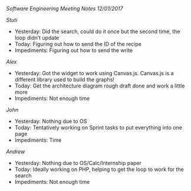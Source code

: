 _Software Engineering Meeting Notes 12/01/2017_

_Stuti_
- Yesterday: Did the search, could do it once but the second time, the loop didn’t update
- Today: Figuring out how to send the ID of the recipe
- Impediments: Figuring out how to send the write 


_Alex_
- Yesterday: Got the widget to work using Canvas.js. Canvas.js is a different library used to build the graphs!
- Today: Get the architecture diagram rough draft done and work a little more
- Impediments: Not enough time


_John_
- Yesterday: Nothing due to OS
- Today: Tentatively working on Sprint tasks to put everything into one page
- Impediments: Time 


_Andrew_
- Yesterday: Nothing due to OS/Calc/Internship paper
- Today: Ideally working on PHP, helping to get the loop to work for the search
- Impediments: Not enough time
